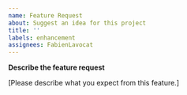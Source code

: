 ```yaml
---
name: Feature Request
about: Suggest an idea for this project
title: ''
labels: enhancement
assignees: FabienLavocat
---
```


**Describe the feature request**

[Please describe what you expect from this feature.]
